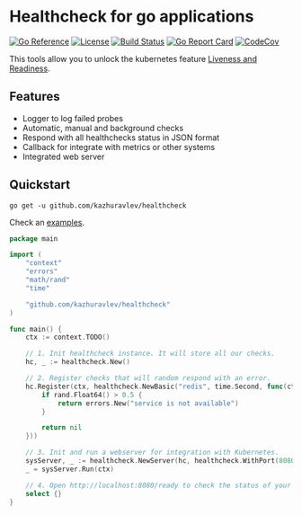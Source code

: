 # Healthcheck for go applications

[![Go Reference](https://pkg.go.dev/badge/github.com/kazhuravlev/healthcheck.svg)](https://pkg.go.dev/github.com/kazhuravlev/healthcheck)
[![License](https://img.shields.io/github/license/kazhuravlev/healthcheck?color=blue)](https://github.com/kazhuravlev/healthcheck/blob/master/LICENSE)
[![Build Status](https://github.com/kazhuravlev/healthcheck/actions/workflows/tests.yml/badge.svg)](https://github.com/kazhuravlev/healthcheck/actions/workflows/tests.yml)
[![Go Report Card](https://goreportcard.com/badge/github.com/kazhuravlev/healthcheck)](https://goreportcard.com/report/github.com/kazhuravlev/healthcheck)
[![CodeCov](https://codecov.io/gh/kazhuravlev/healthcheck/branch/master/graph/badge.svg?token=tNKcOjlxLo)](https://codecov.io/gh/kazhuravlev/healthcheck)

This tools allow you to unlock the kubernetes
feature [Liveness and Readiness](https://kubernetes.io/docs/tasks/configure-pod-container/configure-liveness-readiness-startup-probes/).

## Features

- Logger to log failed probes
- Automatic, manual and background checks
- Respond with all healthchecks status in JSON format
- Callback for integrate with metrics or other systems
- Integrated web server

## Quickstart

```shell
go get -u github.com/kazhuravlev/healthcheck
```

Check an [examples](./examples/example.go).

```go
package main

import (
	"context"
	"errors"
	"math/rand"
	"time"

	"github.com/kazhuravlev/healthcheck"
)

func main() {
	ctx := context.TODO()

	// 1. Init healthcheck instance. It will store all our checks.
	hc, _ := healthcheck.New()

	// 2. Register checks that will random respond with an error.
	hc.Register(ctx, healthcheck.NewBasic("redis", time.Second, func(ctx context.Context) error {
		if rand.Float64() > 0.5 {
			return errors.New("service is not available")
		}

		return nil
	}))

	// 3. Init and run a webserver for integration with Kubernetes.
	sysServer, _ := healthcheck.NewServer(hc, healthcheck.WithPort(8080))
	_ = sysServer.Run(ctx)

	// 4. Open http://localhost:8080/ready to check the status of your system
	select {}
}

```
